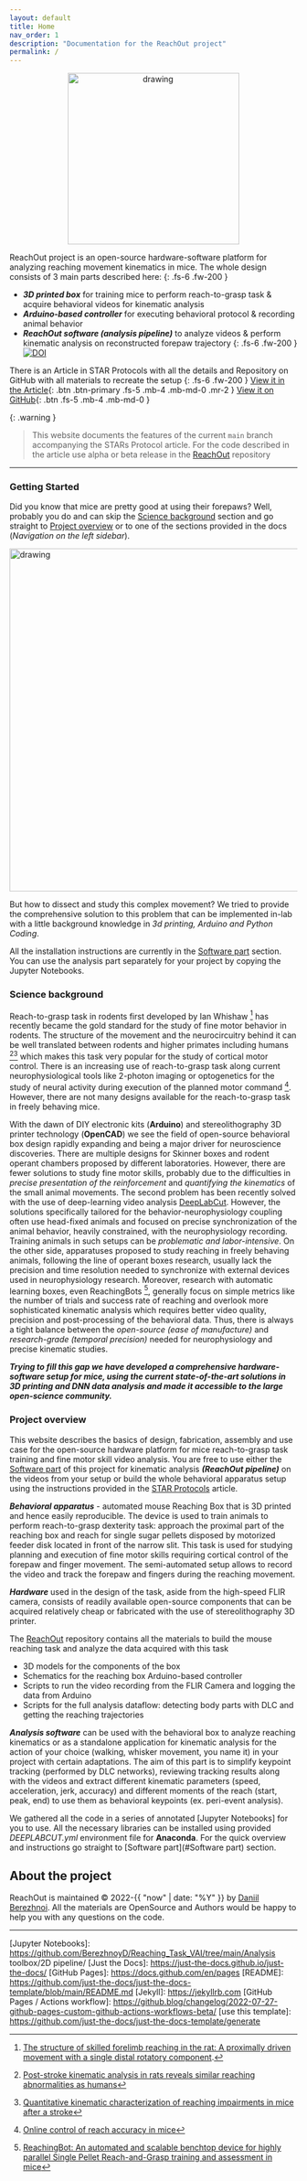 ```yaml
---
layout: default
title: Home
nav_order: 1
description: "Documentation for the ReachOut project"
permalink: /
---
```


<div style="text-align: center"><img src="{{ site.baseurl }}/docs/images/icon.png" alt="drawing" width="300" height="300"/></div>


ReachOut project is an open-source hardware-software platform for analyzing reaching movement kinematics in mice. 
The whole design consists of 3 main parts described here:
{: .fs-6 .fw-200 }
- ***3D printed box*** for training mice to perform reach-to-grasp task & acquire behavioral videos for kinematic analysis
- ***Arduino-based controller*** for executing behavioral protocol & recording animal behavior
- ***ReachOut software (analysis pipeline)*** to analyze videos & perform kinematic analysis on reconstructed forepaw trajectory
{: .fs-6 .fw-200 }
[![DOI](https://zenodo.org/badge/517810120.svg)](https://zenodo.org/doi/10.5281/zenodo.7383917)

There is an Article in STAR Protocols with all the details and Repository on GitHub with all materials
to recreate the setup
{: .fs-6 .fw-200 }
[View it in the Article][STAR Protocols]{: .btn .btn-primary .fs-5 .mb-4 .mb-md-0 .mr-2 }
[View it on GitHub][ReachOut]{: .btn .fs-5 .mb-4 .mb-md-0 }
 
{: .warning }
> This website documents the features of the current `main` branch accompanying the STARs Protocol article. For the code described in the article use
> alpha or beta release in the [ReachOut] repository

---

### Getting Started
Did you know that mice are pretty good at using their forepaws? Well, probably you do
and can skip the [Science background](#science-background) section and go straight to [Project overview](#project-overview)
or to one of the sections provided in the docs (*Navigation on the left sidebar*).

<img src="{{ site.baseurl }}/images/reachout.gif" alt="drawing" width="600" height="600"/>

But how to dissect and study this complex movement? 
We tried to provide the comprehensive solution to this problem that can be
implemented in-lab with a little background knowledge in *3d printing, Arduino and Python Coding*.
  
All the installation instructions are currently in the [Software part](#software.html) section. 
You can use the analysis part separately for your project by copying the Jupyter Notebooks.






### Science background
Reach-to-grasp task in rodents first developed by Ian Whishaw [^1] has recently became the gold standard for the study of fine motor behavior in rodents.
The structure of the movement and the neurocircuitry behind it can be well translated between rodents and higher primates including humans [^2][^3] which makes this task
very popular for the study of cortical motor control. There is an increasing use of reach-to-grasp task along current neurophysiological tools like 2-photon imaging
or optogenetics for the study of neural activity during execution of the planned motor command [^4]. However, there are not many designs available for the reach-to-grasp task in freely behaving mice. 

With the dawn of DIY electronic kits (**Arduino**) and stereolithography 3D printer technology (**OpenCAD**) we see the field of open-source behavioral box design rapidly expanding and
being a major driver for neuroscience discoveries. There are multiple designs for Skinner boxes and rodent operant chambers proposed by different laboratories. However, there are fewer 
solutions to study fine motor skills, probably due to the difficulties in *precise presentation of the reinforcement* and *quantifying the kinematics* of the small animal movements. 
The second problem has been recently solved with the use of deep-learning video analysis [DeepLabCut]. However, the solutions specifically tailored for the behavior-neurophysiology coupling often use
head-fixed animals and focused on precise synchronization of the animal behavior, heavily constrained, with the neurophysiology recording. 
Training animals in such setups can be *problematic and labor-intensive*. On the other side, apparatuses proposed to study reaching in freely behaving animals, 
following the line of operant boxes research, usually lack the precision and time resolution needed to synchronize with external devices used in neurophysiology research. Moreover, research with 
automatic learning boxes, even ReachingBots [^5], generally focus on simple metrics like the number of trials and success rate of reaching and overlook more sophisticated kinematic analysis which requires better video quality, 
precision and post-processing of the behavioral data. Thus, there is always a tight balance between the *open-source (ease of manufacture)* and *research-grade (temporal precision)* needed for neurophysiology 
and precise kinematic studies.
  
***Trying to fill this gap we have developed a comprehensive hardware-software setup for mice, using the current state-of-the-art solutions in 3D printing and DNN data analysis and made it accessible to the large open-science community.***


### Project overview
This website describes the basics of design, fabrication, assembly and use case for the open-source hardware platform
for mice reach-to-grasp task training and fine motor skill video analysis. You are free to use either the [Software part](#software.html)
of this project for kinematic analysis ***(ReachOut pipeline)*** on the videos from your setup or build the whole behavioral apparatus setup 
using the instructions provided in the [STAR Protocols] article.


***Behavioral apparatus*** - automated mouse Reaching Box that is 3D printed and hence easily reproducible. 
The device is used to train animals to perform reach-to-grasp dexterity task: approach the proximal part of the reaching box
and reach for single sugar pellets disposed by motorized feeder disk located in front of the narrow slit. 
This task is used for studying planning and execution of fine motor skills requiring cortical control of the forepaw and finger movement. 
The semi-automated setup allows to record the video and track the forepaw and fingers during the reaching movement. 

***Hardware*** used in the design of the task, aside from the high-speed FLIR camera, 
consists of readily available open-source components that can be acquired relatively 
cheap or fabricated with the use of stereolithography 3D printer. 

The [ReachOut] repository contains all the materials to build the mouse reaching task and analyze the data acquired with this task
- 3D models for the components of the box
- Schematics for the reaching box Arduino-based controller
- Scripts to run the video recording from the FLIR Camera and logging the data from Arduino
- Scripts for the full analysis dataflow: detecting body parts with DLC and getting the reaching trajectories

***Analysis software*** can be used with the behavioral box to analyze reaching kinematics or as a standalone application for kinematic
analysis for the action of your choice (walking, whisker movement, you name it) in your project with certain adaptations. The aim of this part
is to simplify keypoint tracking (performed by DLC networks), reviewing tracking results along with the videos and extract different kinematic parameters 
(speed, acceleration, jerk, accuracy) and different moments of the reach (start, peak, end) to use them as behavioral keypoints (ex. peri-event analysis).

We gathered all the code in a series of annotated [Jupyter Notebooks] for you to use. All the necessary
libraries can be installed using provided *DEEPLABCUT.yml* environment file for **Anaconda**.
For the quick overview and instructions go straight to [Software part](#Software part) section.


## About the project

ReachOut is maintained &copy; 2022-{{ "now" | date: "%Y" }} by [Daniil Berezhnoi](https://www.researchgate.net/profile/Daniil-Berezhnoy).
All the materials are OpenSource and Authors would be happy to help you with any questions on the code.

----

[^1]: [The structure of skilled forelimb reaching in the rat: A proximally driven movement with a single distal rotatory component](https://www.sciencedirect.com/science/article/pii/016643289090053H#:~:text=(1)%20Most%20of%20the%20first,the%20midline%20of%20the%20body.).
[^2]: [Post-stroke kinematic analysis in rats reveals similar reaching abnormalities as humans](https://www.nature.com/articles/s41598-018-27101-0)
[^3]: [Quantitative kinematic characterization of reaching impairments in mice after a stroke](https://pubmed.ncbi.nlm.nih.gov/25323462/)
[^4]: [Online control of reach accuracy in mice](https://www.ncbi.nlm.nih.gov/pmc/articles/PMC7814908/)
[^5]: [ReachingBot: An automated and scalable benchtop device for highly parallel Single Pellet Reach-and-Grasp training and assessment in mice](https://www.sciencedirect.com/science/article/pii/S0165027023001279?via%3Dihub)

[STAR Protocols]: https://star-protocols.cell.com/protocols/3539
[DeepLabCut]: https://github.com/DeepLabCut/DeepLabCut/
[Anipose Lib]: https://github.com/lambdaloop/aniposelib/
[ReachOut]: https://github.com/BerezhnoyD/Reaching_Task_VAI/
[Jupyter Notebooks]: https://github.com/BerezhnoyD/Reaching_Task_VAI/tree/main/Analysis toolbox/2D pipeline/
[Just the Docs]: https://just-the-docs.github.io/just-the-docs/
[GitHub Pages]: https://docs.github.com/en/pages
[README]: https://github.com/just-the-docs/just-the-docs-template/blob/main/README.md
[Jekyll]: https://jekyllrb.com
[GitHub Pages / Actions workflow]: https://github.blog/changelog/2022-07-27-github-pages-custom-github-actions-workflows-beta/
[use this template]: https://github.com/just-the-docs/just-the-docs-template/generate
